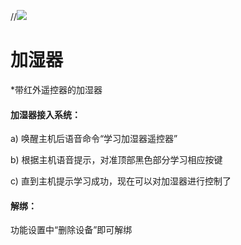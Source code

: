 //![](http://www.cspugoing.com/pcimg/help/Humidifier.png)

# 加湿器

*带红外遥控器的加湿器

#### 加湿器接入系统：

a) 唤醒主机后语音命令“学习加湿器遥控器”

b) 根据主机语音提示，对准顶部黑色部分学习相应按键

c) 直到主机提示学习成功，现在可以对加湿器进行控制了



#### 解绑：

功能设置中“删除设备”即可解绑

